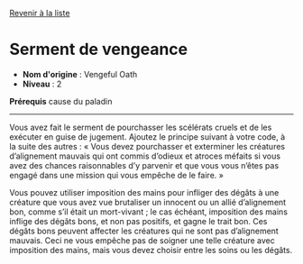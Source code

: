 [Revenir à la liste](list.md)

# Serment de vengeance

 * **Nom d'origine** : Vengeful Oath
 * **Niveau** : 2


<p><strong>Prérequis</strong> cause du paladin</p>
<hr>
<p>Vous avez fait le serment de pourchasser les scélérats cruels et de les exécuter en guise de jugement. Ajoutez le principe suivant à votre code, à la suite des autres : « Vous devez pourchasser et exterminer les créatures d’alignement mauvais qui ont commis d’odieux et atroces méfaits si vous avez des chances raisonnables d’y parvenir et que vous vous n’êtes pas engagé dans une mission qui vous empêche de le faire. » </p>
<p>Vous pouvez utiliser imposition des mains pour infliger des dégâts à une créature que vous avez vue brutaliser un innocent ou un allié d’alignement bon, comme s’il était un mort-vivant ; le cas échéant, imposition des mains inflige des dégâts bons, et non pas positifs, et gagne le trait bon. Ces dégâts bons peuvent affecter les créatures qui ne sont pas d’alignement mauvais. Ceci ne vous empêche pas de soigner une telle créature avec imposition des mains, mais vous devez choisir entre les soins ou les dégâts.</p>